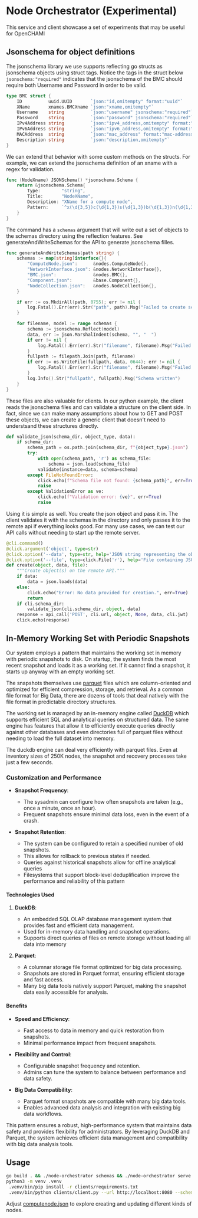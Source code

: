 # Node Orchestrator (Experimental)

This service and client showcase a set of experiments that may be useful for OpenCHAMI

## Jsonschema for object definitions

The jsonschema library we use supports reflecting go structs as jsonschema objects using struct tags.  Notice the tags in the struct below `jsonschema:"required"` indicates that the jsonschema of the BMC should require both Username and Password in order to be valid.

```go
type BMC struct {
	ID          uuid.UUID       `json:"id,omitempty" format:"uuid"`
	XName       xnames.BMCXname `json:"xname,omitempty"`
	Username    string          `json:"username" jsonschema:"required"`
	Password    string          `json:"password" jsonschema:"required"`
	IPv4Address string          `json:"ipv4_address,omitempty" format:"ipv4"`
	IPv6Address string          `json:"ipv6_address,omitempty" format:"ipv6"`
	MACAddress  string          `json:"mac_address" format:"mac-address" binding:"required"`
	Description string          `json:"description,omitempty"`
}
```

We can extend that behavior with some custom methods on the structs.  For example, we can extend the jsonschema definition of an xname with a regex for validation.

```go
func (NodeXname) JSONSchema() *jsonschema.Schema {
	return &jsonschema.Schema{
		Type:        "string",
		Title:       "NodeXName",
		Description: "XName for a compute node",
		Pattern:     `^x(\d{3,5})c(\d{1,3})s(\d{1,3})b(\d{1,3})n(\d{1,3})$`,
	}
}
```

The command has a `schemas` argument that will write out a set of objects to the schemas directory using the reflection features.  See generateAndWriteSchemas for the API to generate jsonschema filles.

```go
func generateAndWriteSchemas(path string) {
	schemas := map[string]interface{}{
		"ComputeNode.json":      &nodes.ComputeNode{},
		"NetworkInterface.json": &nodes.NetworkInterface{},
		"BMC.json":              &nodes.BMC{},
		"Component.json":        &base.Component{},
		"NodeCollection.json":   &nodes.NodeCollection{},
	}

	if err := os.MkdirAll(path, 0755); err != nil {
		log.Fatal().Err(err).Str("path", path).Msg("Failed to create schema directory")
	}

	for filename, model := range schemas {
		schema := jsonschema.Reflect(model)
		data, err := json.MarshalIndent(schema, "", "  ")
		if err != nil {
			log.Fatal().Err(err).Str("filename", filename).Msg("Failed to generate JSON schema")
		}
		fullpath := filepath.Join(path, filename)
		if err := os.WriteFile(fullpath, data, 0644); err != nil {
			log.Fatal().Err(err).Str("filename", filename).Msg("Failed to write JSON schema to file")
		}
		log.Info().Str("fullpath", fullpath).Msg("Schema written")
	}
}
```


These files are also valuable for clients.  In our python example, the client reads the jsonschema files and can validate a structure on the client side.  In fact, since we can make many assumptions about how to GET and POST these objects, we can create a generic client that doesn't need to understsand these structures directly.

```python
def validate_json(schema_dir, object_type, data):
    if schema_dir:
        schema_path = os.path.join(schema_dir, f"{object_type}.json")
        try:
            with open(schema_path, 'r') as schema_file:
                schema = json.load(schema_file)
            validate(instance=data, schema=schema)
        except FileNotFoundError:
            click.echo(f"Schema file not found: {schema_path}", err=True)
            raise
        except ValidationError as ve:
            click.echo(f"Validation error: {ve}", err=True)
            raise
```

Using it is simple as well.  You create the json object and pass it in.  The client validates it with the schemas in the directory and only passes it to the remote api if everything looks good.  For many use cases, we can test our API calls without needing to start up the remote server.

```python
@cli.command()
@click.argument('object', type=str)
@click.option('--data', type=str, help='JSON string representing the object(s) to create')
@click.option('--file', type=click.File('r'), help='File containing JSON object(s) to create')
def create(object, data, file):
    """Create object(s) on the remote API."""
    if data:
        data = json.loads(data)
    else:
        click.echo("Error: No data provided for creation.", err=True)
        return
    if cli.schema_dir:
        validate_json(cli.schema_dir, object, data)
    response = api_call('POST', cli.url, object, None, data, cli.jwt)
    click.echo(response)
```

## In-Memory Working Set with Periodic Snapshots

Our system employs a pattern that maintains the working set in memory with periodic snapshots to disk.  On startup, the system finds the most recent snapshot and loads it as a working set.  If it cannot find a snapshot, it starts up anyway with an empty working set.

The snapshots themselves use [parquet](https://parquet.apache.org/) files which are column-oriented and optimized for efficient compression, storage, and retrieval.  As a common file format for Big Data, there are dozens of tools that deal natively with the file format in predictable directory structures.

The working set is managed by an in-memory engine called [DuckDB](https://duckdb.org/) which supports efficient SQL and analytical queries on structured data.  The same engine has features that allow it to efficiently execute queries directly against other databases and even directories full of parquet files without needing to load the full dataset into memory.

The duckdb engine can deal very efficiently with parquet files.  Even at inventory sizes of 250K nodes, the snapshot and recovery processes take just a few seconds.

### Customization and Performance
- **Snapshot Frequency**:
  - The sysadmin can configure how often snapshots are taken (e.g., once a minute, once an hour).
  - Frequent snapshots ensure minimal data loss, even in the event of a crash.

- **Snapshot Retention**:
  - The system can be configured to retain a specified number of old snapshots.
  - This allows for rollback to previous states if needed.
  - Queries against historical snapshots allow for offline analytical queries
  - Filesystems that support block-level deduplification improve the performance and reliability of this pattern

#### Technologies Used
1. **DuckDB**:
   - An embedded SQL OLAP database management system that provides fast and efficient data management.
   - Used for in-memory data handling and snapshot operations.
   - Supports direct queries of files on remote storage without loading all data into memory

2. **Parquet**:
   - A columnar storage file format optimized for big data processing.
   - Snapshots are stored in Parquet format, ensuring efficient storage and fast access.
   - Many big data tools natively support Parquet, making the snapshot data easily accessible for analysis.

#### Benefits
- **Speed and Efficiency**:
  - Fast access to data in memory and quick restoration from snapshots.
  - Minimal performance impact from frequent snapshots.

- **Flexibility and Control**:
  - Configurable snapshot frequency and retention.
  - Admins can tune the system to balance between performance and data safety.

- **Big Data Compatibility**:
  - Parquet format snapshots are compatible with many big data tools.
  - Enables advanced data analysis and integration with existing big data workflows.

This pattern ensures a robust, high-performance system that maintains data safety and provides flexibility for administrators. By leveraging DuckDB and Parquet, the system achieves efficient data management and compatibility with big data analysis tools.


## Usage

```bash
go build . && ./node-orchestrator schemas && ./node-orchestrator serve 
python3 -m venv .venv
 .venv/bin/pip install -r clients/requirements.txt
 .venv/bin/python clients/client.py --url http://localhost:8080 --schema-dir schemas create --file client/computenode.json  ComputeNode
 ```

Adjust [computenode.json](/clients/computenode.json) to explore creating and updating different kinds of nodes.
